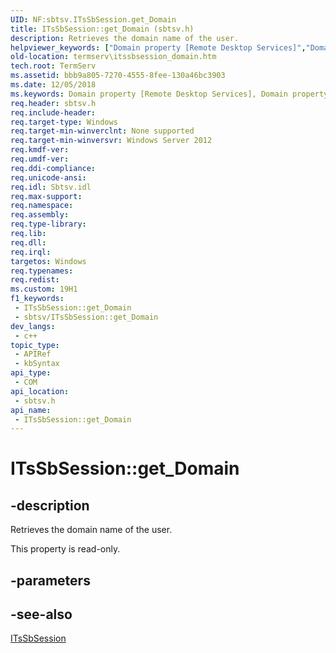 ```yaml
---
UID: NF:sbtsv.ITsSbSession.get_Domain
title: ITsSbSession::get_Domain (sbtsv.h)
description: Retrieves the domain name of the user.
helpviewer_keywords: ["Domain property [Remote Desktop Services]","Domain property [Remote Desktop Services]","ITsSbSession interface","ITsSbSession interface [Remote Desktop Services]","Domain property","ITsSbSession.Domain","ITsSbSession.get_Domain","ITsSbSession::Domain","ITsSbSession::get_Domain","get_Domain","sbtsv/ITsSbSession::Domain","sbtsv/ITsSbSession::get_Domain","termserv.itssbsession_domain"]
old-location: termserv\itssbsession_domain.htm
tech.root: TermServ
ms.assetid: bbb9a805-7270-4555-8fee-130a46bc3903
ms.date: 12/05/2018
ms.keywords: Domain property [Remote Desktop Services], Domain property [Remote Desktop Services],ITsSbSession interface, ITsSbSession interface [Remote Desktop Services],Domain property, ITsSbSession.Domain, ITsSbSession.get_Domain, ITsSbSession::Domain, ITsSbSession::get_Domain, get_Domain, sbtsv/ITsSbSession::Domain, sbtsv/ITsSbSession::get_Domain, termserv.itssbsession_domain
req.header: sbtsv.h
req.include-header: 
req.target-type: Windows
req.target-min-winverclnt: None supported
req.target-min-winversvr: Windows Server 2012
req.kmdf-ver: 
req.umdf-ver: 
req.ddi-compliance: 
req.unicode-ansi: 
req.idl: Sbtsv.idl
req.max-support: 
req.namespace: 
req.assembly: 
req.type-library: 
req.lib: 
req.dll: 
req.irql: 
targetos: Windows
req.typenames: 
req.redist: 
ms.custom: 19H1
f1_keywords:
 - ITsSbSession::get_Domain
 - sbtsv/ITsSbSession::get_Domain
dev_langs:
 - c++
topic_type:
 - APIRef
 - kbSyntax
api_type:
 - COM
api_location:
 - sbtsv.h
api_name:
 - ITsSbSession::get_Domain
---
```


# ITsSbSession::get_Domain


## -description

Retrieves the domain name of the 
user.

This property is read-only.

## -parameters

## -see-also

<a href="/windows/desktop/api/sbtsv/nn-sbtsv-itssbsession">ITsSbSession</a>

